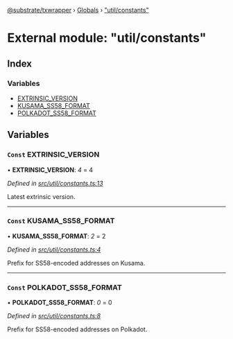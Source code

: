 [@substrate/txwrapper](../README.md) › [Globals](../globals.md) › ["util/constants"](_util_constants_.md)

# External module: "util/constants"

## Index

### Variables

* [EXTRINSIC_VERSION](_util_constants_.md#const-extrinsic_version)
* [KUSAMA_SS58_FORMAT](_util_constants_.md#const-kusama_ss58_format)
* [POLKADOT_SS58_FORMAT](_util_constants_.md#const-polkadot_ss58_format)

## Variables

### `Const` EXTRINSIC_VERSION

• **EXTRINSIC_VERSION**: *4* = 4

*Defined in [src/util/constants.ts:13](https://github.com/paritytech/txwrapper/blob/562ba6e/src/util/constants.ts#L13)*

Latest extrinsic version.

___

### `Const` KUSAMA_SS58_FORMAT

• **KUSAMA_SS58_FORMAT**: *2* = 2

*Defined in [src/util/constants.ts:4](https://github.com/paritytech/txwrapper/blob/562ba6e/src/util/constants.ts#L4)*

Prefix for SS58-encoded addresses on Kusama.

___

### `Const` POLKADOT_SS58_FORMAT

• **POLKADOT_SS58_FORMAT**: *0* = 0

*Defined in [src/util/constants.ts:8](https://github.com/paritytech/txwrapper/blob/562ba6e/src/util/constants.ts#L8)*

Prefix for SS58-encoded addresses on Polkadot.
